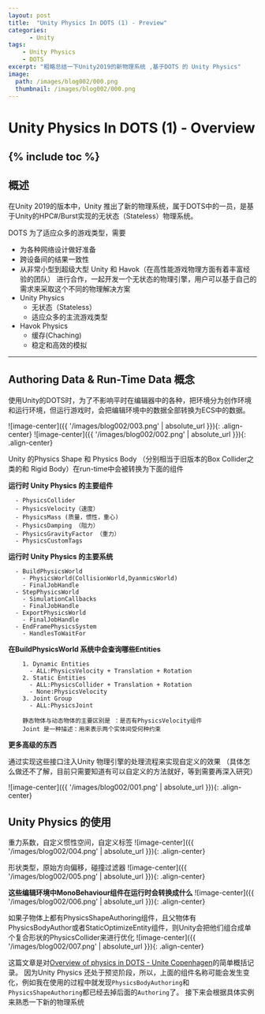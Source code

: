 ```yaml
---
layout: post
title:  "Unity Physics In DOTS (1) - Preview"
categories:
      - Unity
tags:
    - Unity Physics
    - DOTS
excerpt: "粗略总结一下Unity2019的新物理系统 ,基于DOTS 的 Unity Physics"
image:
  path: /images/blog002/000.png
  thumbnail: /images/blog002/000.png
---
```


# Unity Physics In DOTS (1) - Overview
{% include toc %}
---
## 概述
在Unity 2019的版本中，Unity 推出了新的物理系统，属于DOTS中的一员，是基于Unity的HPC#/Burst实现的无状态（Stateless）物理系统。

DOTS 为了适应众多的游戏类型，需要
- 为各种网络设计做好准备
- 跨设备间的结果一致性
- 从非常小型到超级大型
Unity 和 Havok（在高性能游戏物理方面有着丰富经验的团队） 进行合作，一起开发一个无状态的物理引擎，用户可以基于自己的需求来采取这个不同的物理解决方案
- Unity Physics
  - 无状态（Stateless）
  - 适应众多的主流游戏类型
- Havok Physics
  - 缓存(Chaching)
  - 稳定和高效的模拟

---

## Authoring Data & Run-Time Data 概念

使用Unity的DOTS时，为了不影响平时在编辑器中的各种，把环境分为创作环境和运行环境，但运行游戏时，会把编辑环境中的数据全部转换为ECS中的数据。

![image-center]({{ '/images/blog002/003.png' | absolute_url }}){: .align-center}
![image-center]({{ '/images/blog002/002.png' | absolute_url }}){: .align-center}
>
Unity 的Physics Shape 和 Physics Body （分别相当于旧版本的Box Collider之类的和 Rigid Body）在run-time中会被转换为下面的组件

**运行时 Unity Physics 的主要组件**
```  
  - PhysicsCollider
  - PhysicsVelocity（速度）
  - PhysicsMass (质量，惯性，重心)
  - PhysicsDamping （阻力）
  - PhysicsGravityFactor （重力）
  - PhysicsCustomTags
```

**运行时 Unity Physics 的主要系统**
```
  - BuildPhysicsWorld
    - PhysicsWorld(CollisionWorld,DyanmicsWorld)
    - FinalJobHandle
  - StepPhysicsWorld
    - SimulationCallbacks
    - FinalJobHandle
  - ExportPhysicsWorld
    - FinalJobHandle
  - EndFramePhysicsSystem
    - HandlesToWaitFor
```
**在BuildPhysicsWorld 系统中会查询哪些Entities**
```
    1. Dynamic Entities
      - ALL:PhysicsVelocity + Translation + Rotation
    2. Static Entities
      - ALL:PhysicsCollider + Translation + Rotation
      - None:PhysicsVelocity
    3. Joint Group
      - ALL:PhysicsJoint

    静态物体与动态物体的主要区别是 ：是否有PhysicsVelocity组件
    Joint 是一种描述：用来表示两个实体间受何种约束
```
**更多高级的东西**
>
通过实现这些接口注入Unity 物理引擎的处理流程来实现自定义的效果
（具体怎么做还不了解，目前只需要知道有可以自定义的方法就好，等到需要再深入研究）

![image-center]({{ '/images/blog002/001.png' | absolute_url }}){: .align-center}

## Unity Physics 的使用

重力系数，自定义惯性空间，自定义标签
![image-center]({{ '/images/blog002/004.png' | absolute_url }}){: .align-center}

形状类型，原始方向偏移，碰撞过滤器
![image-center]({{ '/images/blog002/005.png' | absolute_url }}){: .align-center}

**这些编辑环境中MonoBehaviour组件在运行时会转换成什么**
![image-center]({{ '/images/blog002/006.png' | absolute_url }}){: .align-center}

如果子物体上都有PhysicsShapeAuthoring组件，且父物体有PhysicsBodyAuthor或者StaticOptimizeEntity组件，则Unity会把他们组合成单个复合形状的PhysicsCollider来进行优化
![image-center]({{ '/images/blog002/007.png' | absolute_url }}){: .align-center}

这篇文章是对[Overview of physics in DOTS - Unite Copenhagen](https://www.youtube.com/watch?v=tI9QfqQ9ATA&t=2s)的简单概括记录。
因为Unity Physics 还处于预览阶段，所以，上面的组件名称可能会发生变化，例如我在使用的过程中就发现`PhysicsBodyAuthoring`和`PhysicsShapeAuthoring`都已经去掉后面的`Authoring`了。
接下来会根据具体实例来熟悉一下新的物理系统
